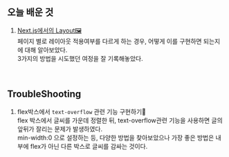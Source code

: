 ## 오늘 배운 것 
1. [Next.js에서의 Layout🖼️](https://www.notion.so/cnri/Greenerp-left-nav-tab-bar-532e5960110a4acc93b34034a3f79176)     
  페이지 별로 레이아웃 적용여부를 다르게 하는 경우, 어떻게 이를 구현하면 되는지에 대해 알아보았다.   
  3가지의 방법을 시도했던 여정을 잘 기록해놓았다.
  
  <br/>

## TroubleShooting
1. flex박스에서 `text-overflow` 관련 기능 구현하기📑     
  flex 박스에서 글씨를 가운데 정렬한 뒤, text-overflow관련 기능을 사용하면 글의 앞뒤가 잘리는 문제가 발생하였다.   
  min-width:0 으로 설정하는 등, 다양한 방법을 찾아보았으나 가장 좋은 방법은 내부에 flex가 아닌 다른 박스로 글씨를 감싸는 것이다. 
  
